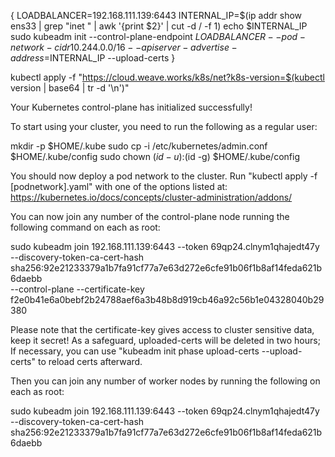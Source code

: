 {
    LOADBALANCER=192.168.111.139:6443
    INTERNAL_IP=$(ip addr show ens33 | grep "inet " | awk '{print $2}' | cut -d / -f 1)
    echo $INTERNAL_IP
    sudo kubeadm init --control-plane-endpoint $LOADBALANCER --pod-network-cidr 10.244.0.0/16 --apiserver-advertise-address=$INTERNAL_IP --upload-certs
}


kubectl apply -f "https://cloud.weave.works/k8s/net?k8s-version=$(kubectl version | base64 | tr -d '\n')"


Your Kubernetes control-plane has initialized successfully!

To start using your cluster, you need to run the following as a regular user:

  mkdir -p $HOME/.kube
  sudo cp -i /etc/kubernetes/admin.conf $HOME/.kube/config
  sudo chown $(id -u):$(id -g) $HOME/.kube/config

You should now deploy a pod network to the cluster.
Run "kubectl apply -f [podnetwork].yaml" with one of the options listed at:
  https://kubernetes.io/docs/concepts/cluster-administration/addons/

You can now join any number of the control-plane node running the following command on each as root:

  sudo kubeadm join 192.168.111.139:6443 --token 69qp24.clnym1qhajedt47y \
    --discovery-token-ca-cert-hash sha256:92e21233379a1b7fa91cf77a7e63d272e6cfe91b06f1b8af14feda621b6daebb \
    --control-plane --certificate-key f2e0b41e6a0bebf2b24788aef6a3b48b8d919cb46a92c56b1e04328040b29380

Please note that the certificate-key gives access to cluster sensitive data, keep it secret!
As a safeguard, uploaded-certs will be deleted in two hours; If necessary, you can use
"kubeadm init phase upload-certs --upload-certs" to reload certs afterward.

Then you can join any number of worker nodes by running the following on each as root:

sudo kubeadm join 192.168.111.139:6443 --token 69qp24.clnym1qhajedt47y \
    --discovery-token-ca-cert-hash sha256:92e21233379a1b7fa91cf77a7e63d272e6cfe91b06f1b8af14feda621b6daebb